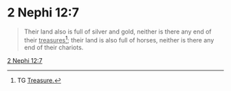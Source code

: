 # 2 Nephi 12:7

> Their land also is full of silver and gold, neither is there any end of their <u>treasures</u>[^a]; their land is also full of horses, neither is there any end of their chariots.

[2 Nephi 12:7](https://www.churchofjesuschrist.org/study/scriptures/bofm/2-ne/12?lang=eng&id=p7#p7)


[^a]: TG [Treasure.](https://www.churchofjesuschrist.org/study/scriptures/tg/treasure?lang=eng)
